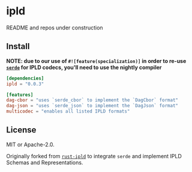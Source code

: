# ipld

README and repos under construction

## Install

**NOTE: due to our use of `#![feature(specialization)]` in order to re-use [`serde`](https://serde.rs) for IPLD codecs, you'll need to use the nightly compiler**

```toml
[dependencies]
ipld = "0.0.3"

[features]
dag-cbor = "uses `serde_cbor` to implement the `DagCbor` format"
dag-json = "uses `serde_json` to implement the `DagJson` format"
multicodec = "enables all listed IPLD formats"
```

## License

MIT or Apache-2.0.

Originally forked from [`rust-ipld`](https://github.com/rust-ipfs/rust-ipld) to
integrate `serde` and implement IPLD Schemas and Representations.
